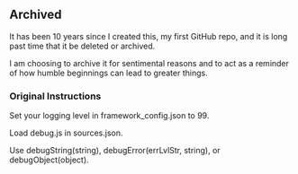 ## Archived

It has been 10 years since I created this, my first GitHub repo, and it is long past time that it be deleted or archived.

I am choosing to archive it for sentimental reasons and to act as a reminder of how humble beginnings can lead to greater things.

### Original Instructions

Set your logging level in framework_config.json to 99.

Load debug.js in sources.json.

Use debugString(string), debugError(errLvlStr, string), or debugObject(object).
